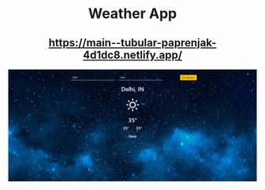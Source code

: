 <div align="center">

# Weather App
## https://main--tubular-paprenjak-4d1dc8.netlify.app/
</div>

<div align="center">
  <img alt="Demo" src="./src/assets/ezgif.com-gif-maker.gif"/>
</div>

